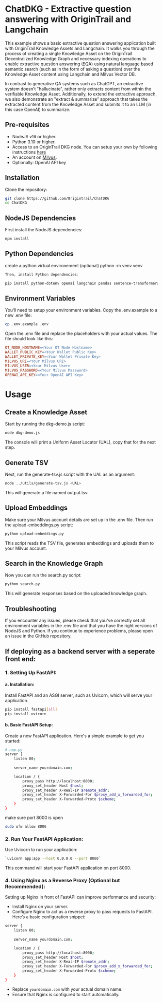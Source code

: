 # ChatDKG - Extractive question answering with OriginTrail and Langchain

This example shows a basic extractive question answering application built with OriginTrail Knowledge Assets and Langchain. 
It walks you through the process of creating a single Knowledge Asset on the OriginTrail Decentralized Knowledge Graph and necessary indexing operations to enable extractive question answering (EQA) using natural language based semantic search (such as in the form of asking a question) over the Knowledge Asset content using Langchain and Milvus Vector DB.

In contrast to generative QA systems such as ChatGPT, an extractive system doesn't "hallucinate", rather only extracts content from within the verifiable Knowledge Asset. 
Additionally, to extend the extractive approach, we also demonstrate an "extract & summarize" approach that takes the extracted content from the Knowledge Asset and submits it to an LLM (in this case OpenAI) to summarize.



## Pre-requisites

- NodeJS v16 or higher.
- Python 3.10 or higher.
- Access to an OriginTrail DKG node. You can setup your own by following instructions [here](https://docs.origintrail.io/decentralized-knowledge-graph-layer-2/testnet-node-setup-instructions/setup-instructions-dockerless)
- An account on [Milvus](https://cloud.zilliz.com/orgs).
- Optionally: OpenAI API key

## Installation

Clone the repository:

```bash
git clone https://github.com/Origintrail/ChatDKG
cd ChatDKG
```

## NodeJS Dependencies

First install the NodeJS dependencies:

```bash
npm install
```

## Python Dependencies

create a python virtual environement (optional)
python -m venv venv

```bash
Then, install Python dependencies:
```

```bash
pip install python-dotenv openai langchain pandas sentence-transformers pymilvus dkg
```
## Environment Variables

You'll need to setup your environment variables. Copy the .env.example to a new .env file:

```bash
cp .env.example .env
```

Open the .env file and replace the placeholders with your actual values. The file should look like this:

```makefile
OT_NODE_HOSTNAME=<Your OT Node Hostname>
WALLET_PUBLIC_KEY=<Your Wallet Public Key>
WALLET_PRIVATE_KEY=<Your Wallet Private Key>
MILVUS_URI=<Your Milvus URI>
MILVUS_USER=<Your Milvus User>
MILVUS_PASSWORD=<Your Milvus Password>
OPENAI_API_KEY=<Your OpenAI API Key>
```

# Usage

## Create a Knowledge Asset

Start by running the dkg-demo.js script:

```bash
node dkg-demo.js
```

The console will print a Uniform Asset Locator (UAL), copy that for the next step.
## Generate TSV

Next, run the generate-tsv.js script with the UAL as an argument:

```bash
node ../utils/generate-tsv.js <UAL>
```

This will generate a file named output.tsv.

## Upload Embeddings

Make sure your Milvus account details are set up in the .env file. Then run the upload-embeddings.py script:

```bash
python upload-embeddings.py
```

This script reads the TSV file, generates embeddings and uploads them to your Milvus account.

## Search in the Knowledge Graph

Now you can run the search.py script:

```bash
python search.py
```

This will generate responses based on the uploaded knowledge graph.

## Troubleshooting

If you encounter any issues, please check that you've correctly set all environment variables in the .env file and that you have the right versions of NodeJS and Python. If you continue to experience problems, please open an issue in the GitHub repository.


## If deploying as a backend server with a seperate front end:

### 1. **Setting Up FastAPI:**
#### a. Installation:

Install FastAPI and an ASGI server, such as Uvicorn, which will serve your application.

```bash
pip install fastapi[all] 
pip install uvicorn
```

#### b. Basic FastAPI Setup:

Create a new FastAPI application. Here's a simple example to get you started:

```bash
# app.py
server {
    listen 80;
    
    server_name yourdomain.com;

    location / {
        proxy_pass http://localhost:8000;
        proxy_set_header Host $host;
        proxy_set_header X-Real-IP $remote_addr;
        proxy_set_header X-Forwarded-For $proxy_add_x_forwarded_for;
        proxy_set_header X-Forwarded-Proto $scheme;
    }
}
```

make sure port 8000 is open
```bash
sudo ufw allow 8000
```

### 2. **Run Your FastAPI Application:**

Use Uvicorn to run your application:

```bash
`uvicorn app:app --host 0.0.0.0 --port 8000`
```

This command will start your FastAPI application on port 8000.

### 4. **Using Nginx as a Reverse Proxy (Optional but Recommended):**

Setting up Nginx in front of FastAPI can improve performance and security:

- Install Nginx on your server.
- Configure Nginx to act as a reverse proxy to pass requests to FastAPI. Here’s a basic configuration snippet:

```bash
server {
    listen 80;
    
    server_name yourdomain.com;

    location / {
        proxy_pass http://localhost:8000;
        proxy_set_header Host $host;
        proxy_set_header X-Real-IP $remote_addr;
        proxy_set_header X-Forwarded-For $proxy_add_x_forwarded_for;
        proxy_set_header X-Forwarded-Proto $scheme;
    }
}
```

- Replace `yourdomain.com` with your actual domain name.
- Ensure that Nginx is configured to start automatically.